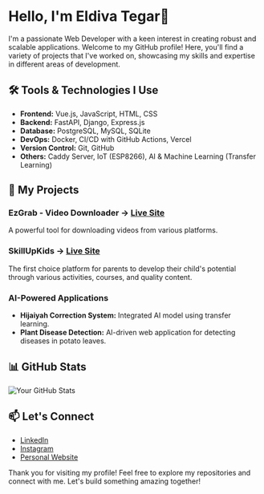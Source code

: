 # Hello, I'm Eldiva Tegar👋

I'm a passionate Web Developer with a keen interest in creating robust and scalable applications. Welcome to my GitHub profile! Here, you'll find a variety of projects that I've worked on, showcasing my skills and expertise in different areas of development.

## 🛠️ Tools & Technologies I Use

- **Frontend:** Vue.js, JavaScript, HTML, CSS
- **Backend:** FastAPI, Django, Express.js
- **Database:** PostgreSQL, MySQL, SQLite
- **DevOps:** Docker, CI/CD with GitHub Actions, Vercel
- **Version Control:** Git, GitHub
- **Others:** Caddy Server, IoT (ESP8266), AI & Machine Learning (Transfer Learning)

## 🚀 My Projects

### EzGrab - Video Downloader -> [Live Site](https://ezgrab.eldivategar.tech)
A powerful tool for downloading videos from various platforms.

### SkillUpKids -> [Live Site](https://skillupkids.id)
The first choice platform for parents to develop their child's potential through various activities, courses, and quality content.

### AI-Powered Applications
- **Hijaiyah Correction System:** Integrated AI model using transfer learning.
- **Plant Disease Detection:** AI-driven web application for detecting diseases in potato leaves.

## 📊 GitHub Stats

![Your GitHub Stats](https://github-readme-stats.vercel.app/api?username=eldivategar&show_icons=true&theme=dracula)

## 📫 Let's Connect

- [LinkedIn](https://www.linkedin.com/in/eldivategar)
- [Instagram](https://instagram.com/eldivaa_)
- [Personal Website](https://eldivategar.tech)

Thank you for visiting my profile! Feel free to explore my repositories and connect with me. Let's build something amazing together!
